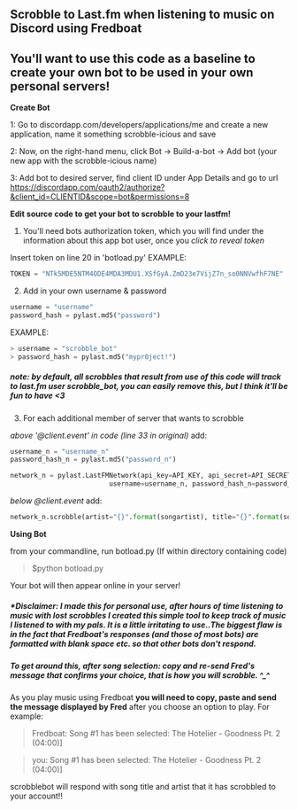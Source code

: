 Scrobble to Last.fm when listening to music on Discord using Fredboat
--

## You'll want to use this code as a baseline to create your own bot to be used in your own personal servers!


**Create Bot**

1: Go to discordapp.com/developers/applications/me and create a new application, name it something scrobble-icious and save

2: Now, on the right-hand menu, click Bot -> Build-a-bot -> Add bot (your new app with the scrobble-icious name)

3: Add bot to desired server, find client ID under App Details and go to url https://discordapp.com/oauth2/authorize?&client_id=CLIENTID&scope=bot&permissions=8


**Edit source code to get your bot to scrobble to your lastfm!**

1. You'll need bots authorization token, which you will find under the information about this app bot user, once you *click to reveal token*

Insert token on line 20 in 'botload.py'
 EXAMPLE: 

``` python
TOKEN = "NTk5MDE5NTM4ODE4MDA3MDU1.XSfGyA.ZmD23e7VijZ7n_so0NNVwfhF7NE"
```

2. Add in your own username & password

```python
username = "username"
password_hash = pylast.md5("password")
```

EXAMPLE:
```python
> username = "scrobble_bot"
> password_hash = pylast.md5("mypr0ject!")
```
##### *note: by default, all scrobbles that result from use of this code will track to last.fm user scrobble_bot, you can easily remove this, but I think it'll be fun to have <3*

3. For each additional member of server that wants to scrobble

*above '@client.event' in code (line 33 in original)* add:
 
```python
username_n = "username_n"
password_hash_n = pylast.md5("password_n")

network_n = pylast.LastFMNetwork(api_key=API_KEY, api_secret=API_SECRET,
                         username=username_n, password_hash_n=password_hash)
```                    
                    
*below @client.event* add:
```python 
network_n.scrobble(artist="{}".format(songartist), title="{}".format(songtitle),timestamp=int(time.time()))
```
**Using Bot**

from your commandline, run botload.py 
(If within directory containing code)

> $python botload.py

Your bot will then appear online in your server! 

##### *Disclaimer: I made this for personal use, after hours of time listening to music with lost scrobbles I created this simple tool to keep track of music I listened to with my pals. It is a little irritating to use..The biggest flaw is in the fact that Fredboat's responses (and those of most bots) are formatted with blank space etc. so that other bots don't respond.

##### To get around this, after song selection: copy and re-send Fred's message that confirms your choice, that is how you will scrobble. ^_^ 

As you play music using Fredboat **you will need to copy, paste and send the message displayed by Fred** after you choose an option to play. 
For example: 

> Fredboat: Song #1 has been selected: The Hotelier - Goodness Pt. 2 (04:00)]

> you: Song #1 has been selected: The Hotelier - Goodness Pt. 2 (04:00)]

scrobblebot will respond with song title and artist that it has scrobbled to your account!!


